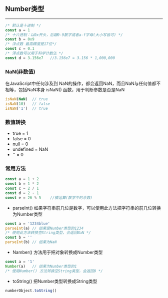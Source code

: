 ## Number类型

---

```javascript
/* 默认是十进制 */
const a = 1
/* 十六进制：以0x开头，后跟0-9数字或者a-f字母(大小写皆可) */
const b = 0x9
/* 浮点数 最高精度是17位*/
const c = 0.1
/* 浮点数可以用于科学计数法 */
const d = 3.156e7   //3.156e7 = 3.156 * 1,000,000
```

### NaN(非数值)

在JavaScript中任何涉及到 NaN的操作，都会返回NaN，而且NaN与任何值都不相等，包括NaN本身
isNaN() 函数，用于判断参数是否是NaN

```javascript
isNaN(NaN)  // true
isNaN(10)   // false
isNaN('1')  // true
```

### 数值转换

- true = 1
- false = 0
- null = 0
- undefined = NaN
- '' = 0

### 常用方法

```javascript
const a = 1 + 2
const b = 1 * 2
const c = 2 / 1
const d = 2 - 1
const e = 26 % 5    //模运算(数学中的余数)
```

- parseInt() 如果字符串前几位是数字，可以使用此方法把字符串的前几位转换为Number类型

```javascript
const a = '1234blue'
parseInt(a) // 结果是Number类型的1234
/* 使用此方法转换空String类型，会返回NaN */
const b = ''
parseInt(b) // 结果为NaN
```

- Namber() 方法用于把对象转换成Number类型

```javascript
const a = '1'
Number(a)   // 结果为Number类型的1
/* 使用Number() 方法转换空String类型，会返回0 */
```

- toString() 把Number类型转换成String类型

```javascript
numberObject.toString()
```
